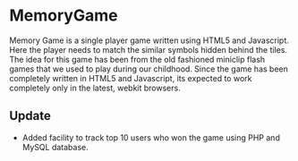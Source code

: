 MemoryGame
==========

Memory Game is a single player game written using HTML5 and Javascript. Here the player needs to match the similar symbols hidden behind the tiles. 
The idea for this game has been from the old fashioned miniclip flash games that we used to play during our childhood.
Since the game has been completely written in HTML5 and Javascript, its expected to work completely only in the latest,
webkit browsers.

Update
------

* Added facility to track top 10 users who won the game using PHP and MySQL database.
